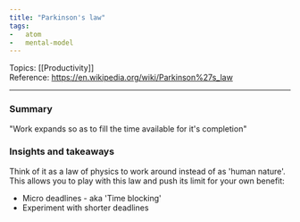 ```yaml
---
title: "Parkinson's law"
tags:
-   atom
-   mental-model
---
```

Topics: [[Productivity]]  
Reference: https://en.wikipedia.org/wiki/Parkinson%27s_law  

---

### Summary
"Work expands so as to fill the time available for it's completion"

### Insights and takeaways
Think of it as a law of physics to work around instead of as 'human
nature'. This allows you to play with this law and push its limit for your
own benefit:
-   Micro deadlines - aka 'Time blocking'
-   Experiment with shorter deadlines
